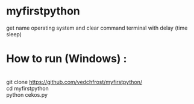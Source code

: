 # myfirstpython

get name operating system and clear command terminal with delay (time sleep)

# How to run (Windows) :
<br> git clone https://github.com/vedchfrost/myfirstpython/
<br> cd myfirstpython
<br> python cekos.py
